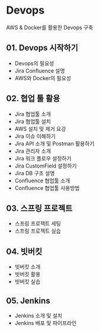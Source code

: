# Devops
AWS &amp; Docker를 활용한 Devops 구축

## 01. Devops 시작하기
  - Devops의 필요성
  - Jira Confluence 설명
  - AWS와 Docker의 필요성

## 02. 협업 툴 활용
 - Jira 협업툴 소개
 - Jira 협업툴 설치
 - AWS 설치 및 제거 요강
 - Jira 이슈 이해하기
 - Jira API 소개 및 Postman 활용하기
 - Jira 관리자 소개
 - Jira 워크 플로우 설정하기
 - Jira CustomField 설정하기
 - Jira DB 구조 설명
 - Confluence 협업툴 소개
 - Confluence 협업툴 사용방법

## 03. 스프링 프로젝트
- 스프링 프로젝트 세팅
- 스프링 프로젝트 실습

## 04. 빗버킷
- 빗버킷 소개
- 빗버킷 활용
- 빗버킷 실습

## 05. Jenkins
- Jenkins 소개 및 설치
- Jenkins 배포 및 파이프라인
